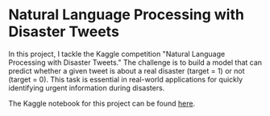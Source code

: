 # Natural Language Processing with Disaster Tweets

In this project, I tackle the Kaggle competition "Natural Language Processing with Disaster Tweets." The challenge is to build a model that can predict whether a given tweet is about a real disaster (target = 1) or not (target = 0). This task is essential in real-world applications for quickly identifying urgent information during disasters.

The Kaggle notebook for this project can be found [here](https://www.kaggle.com/code/grainier/natural-language-processing-with-disaster-tweets/notebook).
